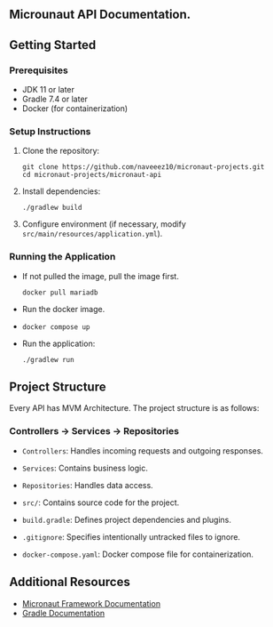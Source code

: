 ## Microunaut API Documentation.

## Getting Started

### Prerequisites

- JDK 11 or later
- Gradle 7.4 or later
- Docker (for containerization)

### Setup Instructions

1. Clone the repository:
   ```shell
   git clone https://github.com/naveeez10/micronaut-projects.git
   cd micronaut-projects/micronaut-api
   ```

2. Install dependencies:
   ```shell
   ./gradlew build
   ```

3. Configure environment (if necessary, modify `src/main/resources/application.yml`).

### Running the Application

- If not pulled the image, pull the image first.
  ```shell
  docker pull mariadb
  ```
- Run the docker image.
- 
  ```shell
  docker compose up
  ```
  
- Run the application:
  ```shell
  ./gradlew run
  ```

## Project Structure

  Every API has MVM Architecture. The project structure is as follows:
  ### Controllers -> Services -> Repositories
  - `Controllers`: Handles incoming requests and outgoing responses.
  - `Services`: Contains business logic.
  - `Repositories`: Handles data access.
  

- `src/`: Contains source code for the project.
- `build.gradle`: Defines project dependencies and plugins.
- `.gitignore`: Specifies intentionally untracked files to ignore.
- `docker-compose.yaml`: Docker compose file for containerization.


## Additional Resources

- [Micronaut Framework Documentation](https://docs.micronaut.io/latest/guide/)
- [Gradle Documentation](https://gradle.org/guides/)
